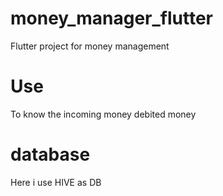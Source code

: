 # money_manager_flutter

Flutter project for money management

# Use

To know the incoming money debited money

# database
Here i use HIVE as DB